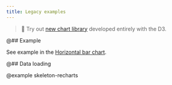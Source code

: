 ```yaml
---
title: Legacy examples
---
```


> 🎉 Try out [new chart library](/data-display/area-chart/area-chart-d3-code/) developed entirely with the D3.

@## Example

See example in the [Horizontal bar chart](/data-display/bar-horizontal/bar-horizontal-recharts-code/).

@## Data loading

@example skeleton-recharts
